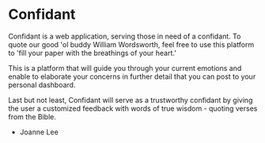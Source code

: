 # Confidant

Confidant is a web application, serving those in need of a confidant. To quote our good 'ol buddy William Wordsworth, feel free to use this platform to 'fill your paper with the breathings of your heart.'

This is a platform that will guide you through your current emotions and enable to elaborate your concerns in further detail that you can post to your personal dashboard.

Last but not least, Confidant will serve as a trustworthy confidant by giving the user a customized feedback with words of true wisdom - quoting verses from the Bible.

- Joanne Lee
